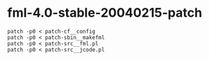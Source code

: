 # fml-4.0-stable-20040215-patch

```
patch -p0 < patch-cf__config
patch -p0 < patch-sbin__makefml
patch -p0 < patch-src__fml.pl
patch -p0 < patch-src__jcode.pl
```
